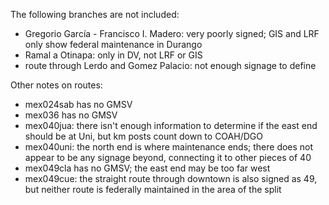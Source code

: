The following branches are not included:
* Gregorio García - Francisco I. Madero: very poorly signed; GIS and LRF only show federal maintenance in Durango
* Ramal a Otinapa: only in DV, not LRF or GIS
* route through Lerdo and Gomez Palacio: not enough signage to define

Other notes on routes:
* mex024sab has no GMSV
* mex036 has no GMSV
* mex040jua: there isn't enough information to determine if the east end should be at Uni, but km posts count down to COAH/DGO
* mex040uni: the north end is where maintenance ends; there does not appear to be any signage beyond, connecting it to other pieces of 40
* mex049cla has no GMSV; the east end may be too far west
* mex049cue: the straight route through downtown is also signed as 49, but neither route is federally maintained in the area of the split
